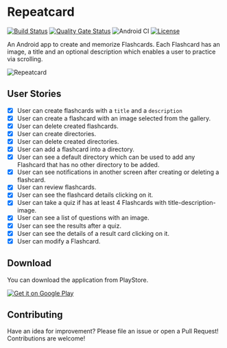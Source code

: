 # Repeatcard

[![Build Status](https://app.bitrise.io/app/2e67b09ff5a7dfb0/status.svg?token=8CSJS-GL1kWluNrCI8WUXA&branch=development)](https://app.bitrise.io/app/2e67b09ff5a7dfb0)
[![Quality Gate Status](https://sonarcloud.io/api/project_badges/measure?project=Dement0_repeatcard&metric=alert_status)](https://sonarcloud.io/dashboard?id=Dement0_repeatcard)
![Android CI](https://github.com/Dement0/repeatcard/workflows/Android%20CI/badge.svg)
[![License](https://img.shields.io/github/license/dement0/repeatcard.svg)](LICENSE)

An Android app to create and memorize Flashcards.
Each Flashcard has an image, a title and an optional description which enables a user to practice via scrolling.

![Repeatcard](https://user-images.githubusercontent.com/33685811/95678688-85bf3000-0bce-11eb-95ed-22a83dc514a7.png)

## User Stories

- [x] User can create flashcards with a `title` and a `description`
- [x] User can create a flashcard with an image selected from the gallery.
- [x] User can delete created flashcards.
- [x] User can create directories.
- [x] User can delete created directories.
- [x] User can add a flashcard into a directory.
- [x] User can see a default directory which can be used to add any Flashcard that has no other directory to be added.
- [x] User can see notifications in another screen after creating or deleting a flashcard.
- [x] User can review flashcards.
- [x] User can see the flashcard details clicking on it.
- [x] User can take a quiz if has at least 4 Flashcards with title-description-image.
- [x] User can see a list of questions with an image.
- [x] User can see the results after a quiz.
- [x] User can see the details of a result card clicking on it.
- [x] User can modify a Flashcard.

## Download

You can download the application from PlayStore.

<a href="https://play.google.com/store/apps/details?id=it.ilker.repeatcard"><img alt="Get it on Google Play" src="https://play.google.com/intl/en_us/badges/static/images/badges/en_badge_web_generic.png"/></a>

## Contributing

Have an idea for improvement? Please file an issue or open a Pull Request! Contributions are welcome!
